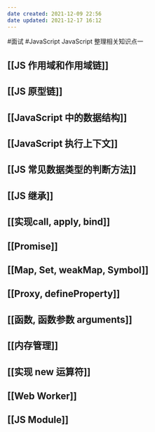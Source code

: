 ```yaml
---
date created: 2021-12-09 22:56
date updated: 2021-12-17 16:12
---
```


#面试 #JavaScript
JavaScript 整理相关知识点一

## [[JS 作用域和作用域链]]

## [[JS 原型链]]

## [[JavaScript 中的数据结构]]

## [[JavaScript 执行上下文]]

## [[JS 常见数据类型的判断方法]]

## [[JS 继承]]

## [[实现call, apply, bind]]

## [[Promise]]

## [[Map, Set, weakMap, Symbol]]

## [[Proxy, defineProperty]]

## [[函数, 函数参数 arguments]]

## [[内存管理]]

## [[实现 new 运算符]]

## [[Web Worker]]

## [[JS Module]]